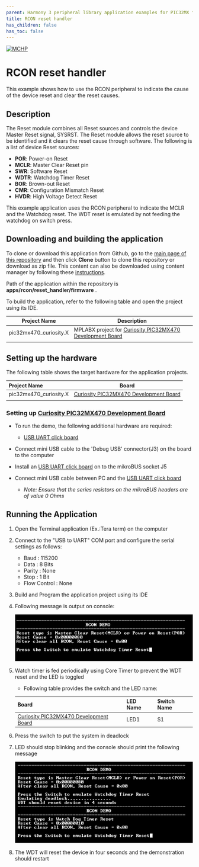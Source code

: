 ```yaml
---
parent: Harmony 3 peripheral library application examples for PIC32MX family
title: RCON reset handler 
has_children: false
has_toc: false
---
```


[![MCHP](https://www.microchip.com/ResourcePackages/Microchip/assets/dist/images/logo.png)](https://www.microchip.com)

# RCON reset handler

This example shows how to use the RCON peripheral to indicate the cause of the device reset and clear the reset causes.

## Description

The Reset module combines all Reset sources and controls the device Master Reset signal, SYSRST. The Reset module allows the reset source to be identified and it clears the reset cause through software. The following is a list of device Reset sources:

- **POR**: Power-on Reset
- **MCLR**: Master Clear Reset pin
- **SWR**: Software Reset
- **WDTR**: Watchdog Timer Reset
- **BOR**: Brown-out Reset
- **CMR**: Configuration Mismatch Reset
- **HVDR**: High Voltage Detect Reset

This example application uses the RCON peripheral to indicate the MCLR and the Watchdog reset. The WDT reset is emulated by not feeding the watchdog on switch press.

## Downloading and building the application

To clone or download this application from Github, go to the [main page of this repository](https://github.com/Microchip-MPLAB-Harmony/csp_apps_pic32mx) and then click **Clone** button to clone this repository or download as zip file.
This content can also be downloaded using content manager by following these [instructions](https://github.com/Microchip-MPLAB-Harmony/contentmanager/wiki).

Path of the application within the repository is **apps/rcon/reset_handler/firmware** .

To build the application, refer to the following table and open the project using its IDE.

| Project Name      | Description                                    |
| ----------------- | ---------------------------------------------- |
| pic32mx470_curiosity.X | MPLABX project for [Curiosity PIC32MX470 Development Board](https://www.microchip.com/Developmenttools/ProductDetails/dm320103) |
|||

## Setting up the hardware

The following table shows the target hardware for the application projects.

| Project Name| Board|
|:---------|:---------:|
| pic32mx470_curiosity.X | [Curiosity PIC32MX470 Development Board](https://www.microchip.com/Developmenttools/ProductDetails/dm320103) |
|||

### Setting up [Curiosity PIC32MX470 Development Board](https://www.microchip.com/Developmenttools/ProductDetails/dm320103)

- To run the demo, the following additional hardware are required:
  - [USB UART click board](https://www.mikroe.com/usb-uart-click)

- Connect mini USB cable to the 'Debug USB' connector(J3) on the board to the computer
- Install an [USB UART click board](https://www.mikroe.com/usb-uart-click) on to the mikroBUS socket J5
- Connect mini USB cable between PC and the [USB UART click board](https://www.mikroe.com/usb-uart-click)
  - *Note: Ensure that the series resistors on the mikroBUS headers are of value 0 Ohms*

## Running the Application

1. Open the Terminal application (Ex.:Tera term) on the computer
2. Connect to the "USB to UART" COM port and configure the serial settings as follows:
    - Baud : 115200
    - Data : 8 Bits
    - Parity : None
    - Stop : 1 Bit
    - Flow Control : None
3. Build and Program the application project using its IDE
4. Following message is output on console:

    ![output_1](images/output_reset_handler_1.png)

5. Watch timer is fed periodically using Core Timer to prevent the WDT reset and the LED is toggled
    - Following table provides the switch and the LED name:

    | Board      | LED Name | Switch Name |
    | ---------- |--------- | ----------- |
    | [Curiosity PIC32MX470 Development Board](https://www.microchip.com/Developmenttools/ProductDetails/dm320103) | LED1 | S1 |

6. Press the switch to put the system in deadlock
7. LED should stop blinking and the console should print the following message

    ![output_2](images/output_reset_handler_2.png)

8. The WDT will reset the device in four seconds and the demonstration should restart
